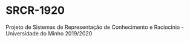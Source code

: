 # SRCR-1920
Projeto de Sistemas de Representação de Conhecimento e Raciocínio - Universidade do Minho 2019/2020
